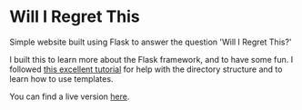 Will I Regret This
==================

Simple website built using Flask to answer the question 'Will I Regret This?'

I built this to learn more about the Flask framework, and to have some fun. I followed [this excellent tutorial](http://blog.miguelgrinberg.com/post/the-flask-mega-tutorial-part-i-hello-world) for help with the directory structure and to learn how to use templates.

You can find a live version [here](http://www.williregretthis.com).
